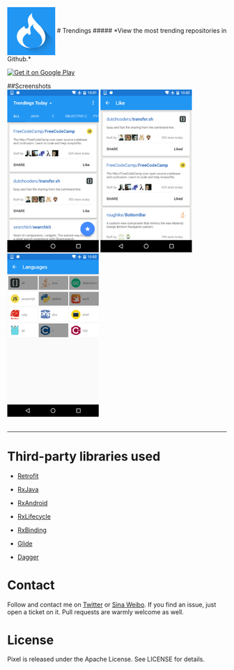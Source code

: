 <img src="Screenshot/icon.png" width="110" align="center">
# Trendings
##### *View the most trending repositories in Github.*

  <a href="https://play.google.com/store/apps/details?id=com.awind.trendings"><img alt="Get it on Google Play" src="https://play.google.com/intl/en_us/badges/images/generic/en-play-badge.png" width="200" /></a>
<br/>


##Screenshots
<br/>
<img src="Screenshot/screenshot_1.png" width="210">
<img src="Screenshot/screenshot_2.png" width="210">
<img src="Screenshot/screenshot_3.png" width="210">
<br/>
<br/>

-------

# Third-party libraries used

+ [Retrofit](https://github.com/square/retrofit)

+ [RxJava](https://github.com/ReactiveX/RxJava)

+ [RxAndroid](https://github.com/ReactiveX/RxAndroid)

+ [RxLifecycle](https://github.com/trello/RxLifecycle)

+ [RxBinding](https://github.com/JakeWharton/RxBinding)

+ [Glide](https://github.com/bumptech/glide)

+ [Dagger](https://github.com/google/dagger)


# Contact 
Follow and contact me on [Twitter](https://twitter.com/debitosou) or [Sina Weibo](http://www.weibo.com/isongfei). If you find an issue, just open a ticket on it. Pull requests are warmly welcome as well.

# License

Pixel is released under the Apache License. See LICENSE for details.


